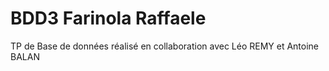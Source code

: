 # BDD3 Farinola Raffaele

TP de Base de données réalisé en collaboration avec Léo REMY et Antoine BALAN
